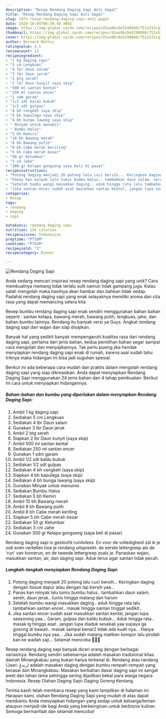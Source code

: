 ```yaml
---
description: "Resep Rendang Daging Sapi Anti Gagal"
title: "Resep Rendang Daging Sapi Anti Gagal"
slug: 2973-resep-rendang-daging-sapi-anti-gagal
date: 2020-10-04T06:39:48.909Z
image: https://img-global.cpcdn.com/recipes/d1ea9bc8e5298668/751x532cq70/rendang-daging-sapi-foto-resep-utama.jpg
thumbnail: https://img-global.cpcdn.com/recipes/d1ea9bc8e5298668/751x532cq70/rendang-daging-sapi-foto-resep-utama.jpg
cover: https://img-global.cpcdn.com/recipes/d1ea9bc8e5298668/751x532cq70/rendang-daging-sapi-foto-resep-utama.jpg
author: Bernard Mathis
ratingvalue: 3.5
reviewcount: 13
recipeingredient:
- "1 kg daging sapi"
- "5 cm Lengkuas"
- "4 lbr Daun salam"
- "3 lbr Daun jeruk"
- "2 btg sereh"
- "2 lbr Daun kunyit saya skip"
- "500 ml santan kental"
- "250 ml santan encer"
- "1 sdm garam"
- "1/2 sdt kaldu bubuk"
- "1/2 sdt gulpas"
- "4 bh cengkeh saya skip"
- "4 bh kapulaga saya skip"
- "4 bh bunga lawang saya skip"
- " Minyak untuk menumis"
- " Bumbu Halus"
- "5 bh Kemiri"
- "10 bh Bawang merah"
- "8 bh Bawang putih"
- "8 bh Cabe merah keriting"
- "5 bh Cabe merah besar"
- "50 gr Ketumbar"
- "3 cm Jahe"
- "300 gr Kelapa gongseng saya beli di pasar"
recipeinstructions:
- "Potong daging menjadi 20 potong lalu cuci bersih... Keringkan daging dengan tissue dapur atau dengan lap bersih yaa..."
- "Panas kan minyak lalu tumis bumbu halus.. tambahkan daun salam, sereh, daun jeruk.. tumis hingga matang dan harum"
- "Setelah bumbu wangi masukkan daging.. aduk hingga rata lalu tambahkan santan encer.. masak hingga santan tinggal sedikit.."
- "Jika santan encer sudah asat masukkan santan kental, jangan lupa seasoning yaa... Garam, gulpas dan kaldu bubuk... Aduk hingga rata.. masak lg hingga asat.. jangan lupa diaduk sesekali yaa supaya ga gosong di bawah.. masak sampai benar2 tidak ada kuah nya... Hanya tinggal bumbu nya yaa... Jika sudah matang matikan kompor lalu pindah kan ke wadah saji... Selamat mencoba 💜💜💜"
categories:
- Resep
tags:
- rendang
- daging
- sapi

katakunci: rendang daging sapi 
nutrition: 254 calories
recipecuisine: Indonesian
preptime: "PT10M"
cooktime: "PT42M"
recipeyield: "3"
recipecategory: Dinner

---
```



![Rendang Daging Sapi](https://img-global.cpcdn.com/recipes/d1ea9bc8e5298668/751x532cq70/rendang-daging-sapi-foto-resep-utama.jpg)

Anda sedang mencari inspirasi resep rendang daging sapi yang unik? Cara membuatnya memang tidak terlalu sulit namun tidak gampang juga. Kalau salah mengolah maka hasilnya akan hambar dan bahkan tidak sedap. Padahal rendang daging sapi yang enak selayaknya memiliki aroma dan cita rasa yang dapat memancing selera kita.

Resep bumbu rendang daging sapi enak sendiri menggunakan bahan bahan seperti : santan kelapa, bawang merah, bawang putih, lengkuas, jahe, dan bahan bumbu lainnya. Rendang itu banyak versi ya Guys. Angkat rendang daging sapi dari wajan dan siap disajikan.

Banyak hal yang sedikit banyak mempengaruhi kualitas rasa dari rendang daging sapi, pertama dari jenis bahan, kedua pemilihan bahan segar sampai cara mengolah dan menyajikannya. Tak perlu pusing jika hendak menyiapkan rendang daging sapi enak di rumah, karena asal sudah tahu triknya maka hidangan ini bisa jadi suguhan spesial.


Berikut ini ada beberapa cara mudah dan praktis dalam mengolah rendang daging sapi yang siap dikreasikan. Anda dapat menyiapkan Rendang Daging Sapi menggunakan 24 jenis bahan dan 4 tahap pembuatan. Berikut ini cara untuk menyiapkan hidangannya.

<!--inarticleads1-->

##### Bahan-bahan dan bumbu yang diperlukan dalam menyiapkan Rendang Daging Sapi:

1. Ambil 1 kg daging sapi
1. Sediakan 5 cm Lengkuas
1. Sediakan 4 lbr Daun salam
1. Gunakan 3 lbr Daun jeruk
1. Ambil 2 btg sereh
1. Siapkan 2 lbr Daun kunyit (saya skip)
1. Ambil 500 ml santan kental
1. Sediakan 250 ml santan encer
1. Gunakan 1 sdm garam
1. Ambil 1/2 sdt kaldu bubuk
1. Sediakan 1/2 sdt gulpas
1. Sediakan 4 bh cengkeh (saya skip)
1. Siapkan 4 bh kapulaga (saya skip)
1. Sediakan 4 bh bunga lawang (saya skip)
1. Gunakan  Minyak untuk menumis
1. Sediakan  Bumbu Halus
1. Sediakan 5 bh Kemiri
1. Ambil 10 bh Bawang merah
1. Ambil 8 bh Bawang putih
1. Ambil 8 bh Cabe merah keriting
1. Siapkan 5 bh Cabe merah besar
1. Sediakan 50 gr Ketumbar
1. Sediakan 3 cm Jahe
1. Gunakan 300 gr Kelapa gongseng (saya beli di pasar)


Rendang daging sapi is gestoofd rundvlees. En voor de volledigheid zal ik je ook even vertellen hoe je rendang uitspreekt: de eerste lettergreep als de &#39;run&#39; van homerun, en de tweede lettergreep zoals je. Panaskan wajan, masukkan santan, air, dan daging sapi. Aduk terus agar santan tidak pecah. 

<!--inarticleads2-->

##### Langkah-langkah menyiapkan Rendang Daging Sapi:

1. Potong daging menjadi 20 potong lalu cuci bersih... Keringkan daging dengan tissue dapur atau dengan lap bersih yaa...
1. Panas kan minyak lalu tumis bumbu halus.. tambahkan daun salam, sereh, daun jeruk.. tumis hingga matang dan harum
1. Setelah bumbu wangi masukkan daging.. aduk hingga rata lalu tambahkan santan encer.. masak hingga santan tinggal sedikit..
1. Jika santan encer sudah asat masukkan santan kental, jangan lupa seasoning yaa... Garam, gulpas dan kaldu bubuk... Aduk hingga rata.. masak lg hingga asat.. jangan lupa diaduk sesekali yaa supaya ga gosong di bawah.. masak sampai benar2 tidak ada kuah nya... Hanya tinggal bumbu nya yaa... Jika sudah matang matikan kompor lalu pindah kan ke wadah saji... Selamat mencoba 💜💜💜


Resep rendang daging sapi banyak dicari orang dengan berbagai variasinya. Rendang sendiri sebenarnya adalah masakan tradisional khas daerah Minangkabau yang bukan hanya terkenal di. Rendang atau randang (Jawi: رندڠ) adalah masakan daging dengan bumbu rempah-rempah yang berasal dari Minangkabau. Masakan berbahan dasar daging sapi ini sangat awet dan tahan lama sehingga sering dijadikan bekal para warga negara Indonesia. Resep Olahan Daging Sapi: Daging Goreng Kentang. 

Terima kasih telah membaca resep yang kami tampilkan di halaman ini. Harapan kami, olahan Rendang Daging Sapi yang mudah di atas dapat membantu Anda menyiapkan hidangan yang sedap untuk keluarga/teman ataupun menjadi ide bagi Anda yang berkeinginan untuk berbisnis kuliner. Semoga bermanfaat dan selamat mencoba!
